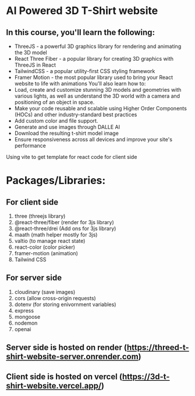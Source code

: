 # AI Powered 3D T-Shirt website

## In this course, you'll learn the following:
- ThreeJS - a powerful 3D graphics library for rendering and animating the 3D model
- React Three Fiber - a popular library for creating 3D graphics with ThreeJS in React
- TailwindCSS - a popular utility-first CSS styling framework
- Framer Motion - the most popular library used to bring your React website to life with animations
You'll also learn how to:
- Load, create and customize stunning 3D models and geometries with various lights, as well as understand the 3D world with a camera and positioning of an object in space.
- Make your code reusable and scalable using Higher Order Components (HOCs) and other industry-standard best practices
- Add custom color and file support.
- Generate and use images through DALLE AI
- Download the resulting t-shirt model image
- Ensure responsiveness across all devices and improve your site's performance

Using vite to get template for react code for client side

# Packages/Libraries:
## For client side
1. three (threejs library)
2. @react-three/fiber (render for 3js library)
3. @react-three/drei  (Add ons for 3js library)
4. maath (math helper mostly for 3js)
5. valtio (to manage react state)
6. react-color (color picker)
7. framer-motion (animation)
8. Tailwind CSS

## For server side
1. cloudinary (save images)
2. cors (allow cross-origin requests)
3. dotenv (for storing enivornment variables)
4. express
5. mongoose
6. nodemon
7. openai

## Server side is hosted on render (https://threed-t-shirt-website-server.onrender.com)
## Client side is hosted on vercel (https://3d-t-shirt-website.vercel.app/)
